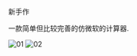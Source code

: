 新手作

一款简单但比较完善的仿微软的计算器.

![01](https://github.com/ILCNa/Calc/assets/53550905/74bd23b1-a742-4830-ae92-4b7b6fce8055)
![02](https://github.com/ILCNa/Calc/assets/53550905/e17ef763-12e1-42d5-b8fa-f4f987aa28c5)
